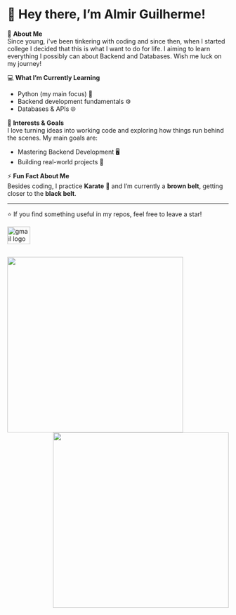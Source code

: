 # 🤟 Hey there, I’m Almir Guilherme!  

🎯 **About Me**  
Since young, i've been tinkering with coding and since then, when I started college I decided that this is what I want to do for life. I aiming to learn everything I possibly can about Backend and Databases. Wish me luck on my journey!

💻 **What I’m Currently Learning**  
- Python (my main focus) 🐍  
- Backend development fundamentals ⚙️  
- Databases & APIs 🌐  

🚀 **Interests & Goals**  
I love turning ideas into working code and exploring how things run behind the scenes. My main goals are:  
- Mastering Backend Development 🖥️  
- Building real-world projects 🔨  

⚡ **Fun Fact About Me**  
Besides coding, I practice **Karate** 🥋 and I’m currently a **brown belt**, getting closer to the **black belt**.

---
⭐ If you find something useful in my repos, feel free to leave a star!

<div align="left">
  <a href="aguilherme518@gmail.com" target="_blank">
    <img src="https://raw.githubusercontent.com/maurodesouza/profile-readme-generator/master/src/assets/icons/social/gmail/default.svg" width="52" height="40" alt="gmail logo"  />
  </a>
</div>

##

<p align="center">
  <img align="left" width="400px" src="https://github-readme-stats.vercel.app/api/top-langs/?username=Megabruxix&layout=compact&hide_border=true&title_color=b81414&text_color=b81414&bg_color=111111" />
  <img align="right" width="400px" src="https://github-readme-stats.vercel.app/api?username=Megabruxix&show_icons=true&count_private=true&hide_border=true&title_color=b81414&icon_color=b81414&text_color=b81414&bg_color=111111&include_all_commits=true" />
</p>
